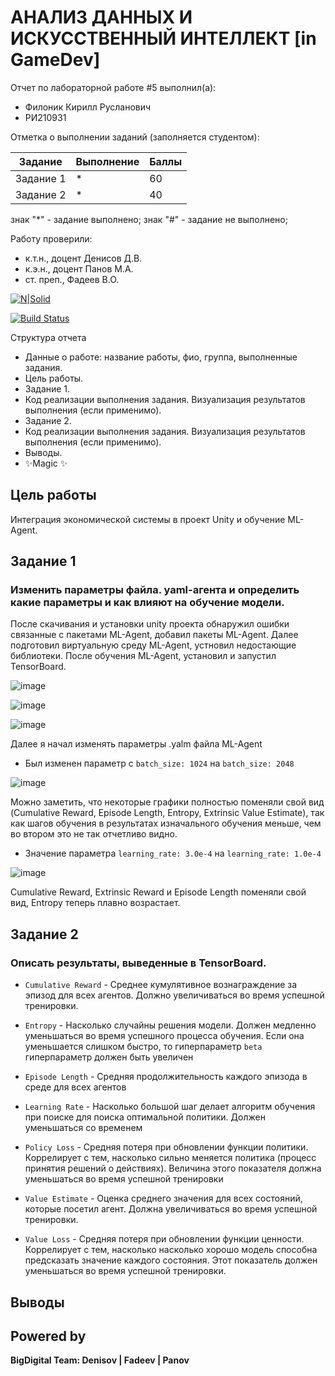# АНАЛИЗ ДАННЫХ И ИСКУССТВЕННЫЙ ИНТЕЛЛЕКТ [in GameDev]
Отчет по лабораторной работе #5 выполнил(а):
- Филоник Кирилл Русланович
- РИ210931

Отметка о выполнении заданий (заполняется студентом):

| Задание | Выполнение | Баллы |
| ------ | ------ | ------ |
| Задание 1 | * | 60 |
| Задание 2 | * | 40 |

знак "*" - задание выполнено; знак "#" - задание не выполнено;

Работу проверили:
- к.т.н., доцент Денисов Д.В.
- к.э.н., доцент Панов М.А.
- ст. преп., Фадеев В.О.

[![N|Solid](https://cldup.com/dTxpPi9lDf.thumb.png)](https://nodesource.com/products/nsolid)

[![Build Status](https://travis-ci.org/joemccann/dillinger.svg?branch=master)](https://travis-ci.org/joemccann/dillinger)

Структура отчета

- Данные о работе: название работы, фио, группа, выполненные задания.
- Цель работы.
- Задание 1.
- Код реализации выполнения задания. Визуализация результатов выполнения (если применимо).
- Задание 2.
- Код реализации выполнения задания. Визуализация результатов выполнения (если применимо).
- Выводы.
- ✨Magic ✨

## Цель работы 
Интеграция экономической системы в проект Unity и обучение ML-Agent.

## Задание 1
### Изменить параметры файла. yaml-агента и определить какие параметры и как влияют на обучение модели.

После скачивания и установки unity проекта обнаружил ошибки связанные с пакетами ML-Agent, добавил пакеты ML-Agent. Далее подготовил виртуальную среду ML-Agent, устновил недостающие библиотеки. После обучения ML-Agent, установил и запустил TensorBoard.


![image](https://user-images.githubusercontent.com/105949115/209589327-43122205-46c0-41e2-8661-b0aca7509e5a.png)

![image](https://user-images.githubusercontent.com/105949115/209589338-d0d32e4c-b6a2-47f1-9b37-4f40496148ff.png)

![image](https://user-images.githubusercontent.com/105949115/209590975-e7171407-4522-421a-9d98-6522ee67dd14.png)


Далее я начал изменять параметры .yalm файла ML-Agent

  - Был изменен параметр c ```batch_size: 1024``` на ```batch_size: 2048```  
  
  ![image](https://user-images.githubusercontent.com/105949115/209589678-26061041-4c5d-4bf9-91f9-a496ed7d4cc0.png)
  
  Можно заметить, что некоторые графики полностью поменяли свой вид (Cumulative Reward, Episode Length, Entropy, Extrinsic Value Estimate), так как шагов обучения в результатах изначального обучения меньше, чем во втором это не так отчетливо видно.
  
  - Значение параметра ```learning_rate: 3.0e-4``` на ```learning_rate: 1.0e-4``` 

  ![image](https://user-images.githubusercontent.com/105949115/209595577-fa3455c0-4e93-4799-a495-2062b7d30cbe.png)

  Cumulative Reward, Extrinsic Reward и Episode Length поменяли свой вид, Entropy теперь плавно возрастает.



## Задание 2
### Описать результаты, выведенные в TensorBoard.

* ```Cumulative Reward``` - Среднее кумулятивное вознаграждение за эпизод для всех агентов. Должно увеличиваться во время успешной тренировки.

* ```Entropy``` - Насколько случайны решения модели. Должен медленно уменьшаться во время успешного процесса обучения. Если она уменьшается слишком быстро, то гиперпараметр `beta` гиперпараметр должен быть увеличен

* ```Episode Length``` - Средняя продолжительность каждого эпизода в среде для всех агентов

* ```Learning Rate``` - Насколько большой шаг делает алгоритм обучения при поиске для поиска оптимальной политики. Должен уменьшаться со временем

* ```Policy Loss``` - Средняя потеря при обновлении функции политики. Коррелирует с тем, насколько сильно меняется политика (процесс принятия решений о действиях). Величина этого показателя должна уменьшаться во время успешной тренировки

* ```Value Estimate``` - Оценка среднего значения для всех состояний, которые посетил агент. Должна увеличиваться во время успешной тренировки.

* ```Value Loss``` - Средняя потеря при обновлении функции ценности. Коррелирует с тем, насколько насколько хорошо модель способна предсказать значение каждого состояния. Этот показатель должен уменьшаться во время успешной тренировки.

## Выводы



## Powered by

**BigDigital Team: Denisov | Fadeev | Panov**
